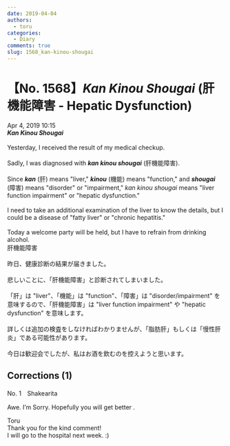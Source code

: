```yaml
---
date: 2019-04-04
authors:
  - toru
categories:
  - Diary
comments: true
slug: 1568_kan-kinou-shougai
---
```


# 【No. 1568】<strong><em>Kan Kinou Shougai</strong></em> (肝機能障害 - Hepatic Dysfunction)
<div class="date">Apr 4, 2019 10:15</div>
<div id="post"><div id="body_show_ori">
<strong><em>Kan Kinou Shougai</strong></em><br/><br/>Yesterday, I received the result of my medical checkup.<br/><br/>Sadly, I was diagnosed with <strong><em>kan kinou shougai</em></strong> (肝機能障害).<br/><br/>Since <strong><em>kan</em></strong> (肝) means "liver," <strong><em>kinou</em></strong> (機能) means "function," and <strong><em>shougai</em></strong> (障害) means "disorder" or "impairment," <em>kan kinou shougai</em> means "liver function impairment" or "hepatic dysfunction."<br/><br/>I need to take an additional examination of the liver to know the details, but I could be a disease of "fatty liver" or "chronic hepatitis."<br/><br/>Today a welcome party will be held, but I have to refrain from drinking alcohol.
</div></div>

<!-- more -->

<div id="post_ja"><div id="body_show_mo">
肝機能障害<br/><br/>昨日、健康診断の結果が届きました。<br/><br/>悲しいことに、「肝機能障害」と診断されてしまいました。<br/><br/>「肝」は "liver"、「機能」は "function"、「障害」は "disorder/impairment" を意味するので、「肝機能障害」は "liver function impairment" や "hepatic dysfunction" を意味します。<br/><br/>詳しくは追加の検査をしなければわかりませんが、「脂肪肝」もしくは「慢性肝炎」である可能性があります。<br/><br/>今日は歓迎会でしたが、私はお酒を飲むのを控えようと思います。
</div></div>

## Corrections (1)
<div id="block"><div class="first_name"> No. 1　<span class="just_name">Shakearita </span></div><div id="block2">
<p class="comment_small">
 Awe. I’m Sorry. Hopefully you will get better .
</p>

</div><div class="name"><span class="just_name">Toru</span><br>
Thank you for the kind comment!<br/>I will go to the hospital next week. :)
</div>
</div>

